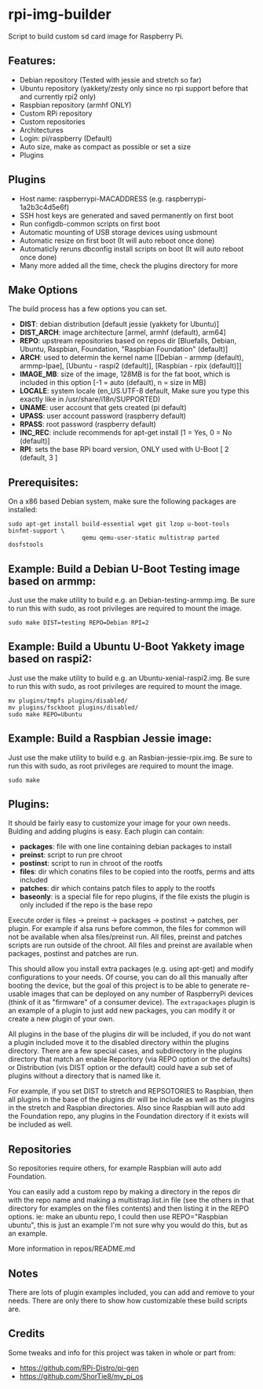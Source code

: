rpi-img-builder
===============

Script to build custom sd card image for Raspberry Pi.

## Features:
* Debian repository (Tested with jessie and stretch so far)
* Ubuntu repository (yakkety/zesty only since no rpi support before that and currently rpi2 only)
* Raspbian repository (armhf ONLY)
* Custom RPi repository
* Custom repositories
* Architectures
* Login: pi/raspberry (Default)
* Auto size, make as compact as possible or set a size
* Plugins

## Plugins
* Host name: raspberrypi-MACADDRESS (e.g. raspberrypi-1a2b3c4d5e6f)
* SSH host keys are generated and saved permanently on first boot
* Run configdb-common scripts on first boot
* Automatic mounting of USB storage devices using usbmount
* Automatic resize on first boot (It will auto reboot once done)
* Automaticly reruns dbconfig install scripts on boot (It will auto reboot once done)
* Many more added all the time, check the plugins directory for more

## Make Options
The build process has a few options you can set.
* **DIST**: debian distribution [default jessie (yakkety for Ubuntu)]
* **DIST_ARCH**: image architecture [armel, armhf (default), arm64]
* **REPO**: upstream repositories based on repos dir [Bluefalls, Debian, Ubuntu, Raspbian, Foundation, "Raspbian Foundation" (default)]
* **ARCH**: used to determin the kernel name [[Debian - armmp (default), armmp-lpae], [Ubuntu - raspi2 (default)], [Raspbian - rpix (default)]]
* **IMAGE_MB**: size of the image, 128MB is for the fat boot, which is included in this option [-1 = auto (default), n = size in MB]
* **LOCALE**: system locale (en_US.UTF-8 default, Make sure you type this exactly like in /usr/share/i18n/SUPPORTED)
* **UNAME**: user account that gets created (pi default)
* **UPASS**: user account password (raspberry default)
* **RPASS**: root password (raspberry default)
* **INC_REC**: include recommends for apt-get install [1 = Yes, 0 = No (default)]
* **RPI**: sets the base RPi board version, ONLY used with U-Boot [ 2 (default, 3 ]

## Prerequisites:
On a x86 based Debian system, make sure the following packages are installed:
```
sudo apt-get install build-essential wget git lzop u-boot-tools binfmt-support \
                     qemu qemu-user-static multistrap parted dosfstools
```

## Example: Build a Debian U-Boot Testing image based on armmp:
Just use the make utility to build e.g. an Debian-testing-armmp.img.  Be sure to run this with sudo, as root privileges are required to mount the image.
```
sudo make DIST=testing REPO=Debian RPI=2
```

## Example: Build a Ubuntu U-Boot Yakkety image based on raspi2:
Just use the make utility to build e.g. an Ubuntu-xenial-raspi2.img.  Be sure to run this with sudo, as root privileges are required to mount the image.
```
mv plugins/tmpfs plugins/disabled/
mv plugins/fsckboot plugins/disabled/
sudo make REPO=Ubuntu
```

## Example: Build a Raspbian Jessie image:
Just use the make utility to build e.g. an Rasbian-jessie-rpix.img.  Be sure to run this with sudo, as root privileges are required to mount the image.
```
sudo make
```

## Plugins:
It should be fairly easy to customize your image for your own needs.  Bulding and adding plugins is easy.  Each plugin can contain:
* **packages**: file with one line containing debian packages to install
* **preinst**: script to run pre chroot
* **postinst**: script to run in chroot of the rootfs
* **files**: dir which conatins files to be copied into the rootfs, perms and atts included
* **patches**: dir which contains patch files to apply to the rootfs
* **baseonly**: is a special file for repo plugins, if the file exists the plugin is only included if the repo is the base repo

Execute order is files -> preinst -> packages -> postinst -> patches, per plugin. For example if alsa runs before common, the files for common will not be available when alsa files/preinst run.  All files, preinst and patches scripts are run outside of the chroot.  All files and preinst are available when packages, postinst and patches are run.

This should allow you install extra packages (e.g. using apt-get) and modify configurations to your needs.  Of course, you can do all this manually after booting the device, but the goal of this project is to be able to generate re-usable images that can be deployed on any number of RaspberryPi devices (think of it as "firmware" of a consumer device).  The `extrapackages` plugin is an example of a plugin to just add new packages, you can modify it or create a new plugin of your own.

All plugins in the base of the plugins dir will be included, if you do not want a plugin included move it to the disabled directory within the plugins directory.  There are a few special cases, and subdirectory in the plugins directory that match an enable Reporitory (via REPO option or the defaults) or Distribution (vis DIST option or the default) could have a sub set of plugins without a directory that is named like it.

For example, if you set DIST to stretch and REPSOTORIES to Raspbian, then all plugins in the base of the plugins dir will be include as well as the plugins in the stretch and Raspbian directories.  Also since Raspbian will auto add the Foundation repo, any plugins in the Foundation directory if it exists will be included as well.

## Repositories
So repositories require others, for example Raspbian will auto add Foundation.

You can easily add a custom repo by making a directory in the repos dir with the repo name and making a multistrap.list.in file (see the others in that directory for examples on the files contents) and then listing it in the REPO options.  ie: make an ubuntu repo, I could then use REPO="Raspbian ubuntu", this is just an example I'm not sure why you would do this, but as an example.

More information in repos/README.md

## Notes
There are lots of plugin examples included, you can add and remove to your needs.  There are only there to show how customizable these build scripts are.

## Credits
Some tweaks and info for this project was taken in whole or part from:
* https://github.com/RPi-Distro/pi-gen
* https://github.com/ShorTie8/my_pi_os
